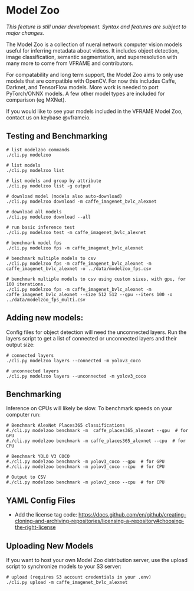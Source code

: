 # Model Zoo

*This feature is still under development. Syntax and features are subject to major changes.*

The Model Zoo is a collection of nueral network computer vision models useful for inferring metadata about videos. It includes object detection, image classification, semantic segmentation, and superresolution with many more to come from VFRAME and contributors.

For compatability and long term support, the Model Zoo aims to only use models that are compatible with OpenCV. For now this includes Caffe, Darknet, and TensorFlow models. More work is needed to port PyTorch/ONNX models. A few other model types are included for comparison (eg MXNet).

If you would like to see your models included in the VFRAME Model Zoo, contact us on keybase @vframeio.


## Testing and Benchmarking

```
# list modelzoo commands
./cli.py modelzoo

# list models
./cli.py modelzoo list

# list models and group by attribute
./cli.py modelzoo list -g output

# download model (models also auto-download)
./cli.py modelzoo download -m caffe_imagenet_bvlc_alexnet

# download all models
./cli.py modelzoo download --all

# run basic inference test
./cli.py modelzoo test -m caffe_imagenet_bvlc_alexnet

# benchmark model fps
./cli.py modelzoo fps -m caffe_imagenet_bvlc_alexnet

# benchmark multiple models to csv
./cli.py modelzoo fps -m caffe_imagenet_bvlc_alexnet -m caffe_imagenet_bvlc_alexnet -o ../data/modelzoo_fps.csv

# benchmark multiple models to csv using custom sizes, with gpu, for 100 iterations.  
./cli.py modelzoo fps -m caffe_imagenet_bvlc_alexnet -m caffe_imagenet_bvlc_alexnet --size 512 512 --gpu --iters 100 -o ../data/modelzoo_fps_multi.csv
```


## Adding new models:

Config files for object detection will need the unconnected layers. Run the layers script to get a list of connected or unconnected layers and their output size:
```
# connected layers
./cli.py modelzoo layers --connected -m yolov3_coco

# unconnected layers
./cli.py modelzoo layers --unconnected -m yolov3_coco
```


## Benchmarking

Inference on CPUs will likely be slow. To benchmark speeds on your computer run:
```
# Benchmark AlexNet Places365 classifications
#./cli.py modelzoo benchmark -m  caffe_places365_alexnet --gpu  # for GPU
#./cli.py modelzoo benchmark -m caffe_places365_alexnet --cpu  # for CPU

# Benchmark YOLO V3 COCO
#./cli.py modelzoo benchmark -m yolov3_coco --gpu  # for GPU
#./cli.py modelzoo benchmark -m yolov3_coco --cpu  # for CPU

# Output to CSV
#./cli.py modelzoo benchmark -m yolov3_coco --cpu  # for CPU
```


## YAML Config Files

- Add the license tag code: https://docs.github.com/en/github/creating-cloning-and-archiving-repositories/licensing-a-repository#choosing-the-right-license



## Uploading New Models

If you want to host your own Model Zoo distribution server, use the upload script to synchronize models to your S3 server:
```
# upload (requires S3 account credentials in your .env)
./cli.py upload -m caffe_imagenet_bvlc_alexnet
```
